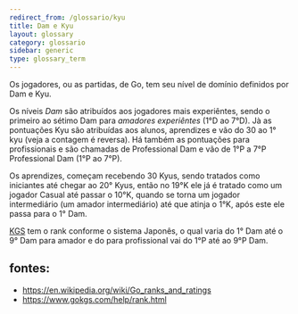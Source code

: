 ```yaml
---
redirect_from: /glossario/kyu
title: Dam e Kyu
layout: glossary
category: glossario
sidebar: generic
type: glossary_term
---
```


Os jogadores, ou as partidas, de Go, tem seu nível de domínio definidos por Dam e Kyu.

<!--more-->

Os níveis *Dam* são atribuídos aos jogadores mais experiêntes, sendo o primeiro ao sétimo Dam para *amadores experiêntes* (1°D ao 7°D). Jà as pontuações Kyu são atribuídas aos alunos, aprendizes e vão do 30 ao 1° kyu (veja a contagem é reversa). Há também as pontuações para profissionais e são chamadas de Professional Dam e vão de 1°P a 7°P Professional Dam (1°P ao 7°P).

Os aprendizes, começam recebendo 30 Kyus, sendo tratados como iniciantes até chegar ao 20° Kyus, então no 19°K ele já é tratado como um jogador Casual até passar o 10°K, quando se torna um jogador intermediário (um amador intermediário) até que atinja o 1°K, após este ele passa para o 1° Dam.

[KGS]({{site.baseurl}}/engine/kgs) tem o rank conforme o sistema Japonês, o qual varia do 1° Dam até o 9° Dam para amador e do para profissional vai do 1°P até ao 9°P Dam.

## fontes:

* https://en.wikipedia.org/wiki/Go_ranks_and_ratings
* https://www.gokgs.com/help/rank.html